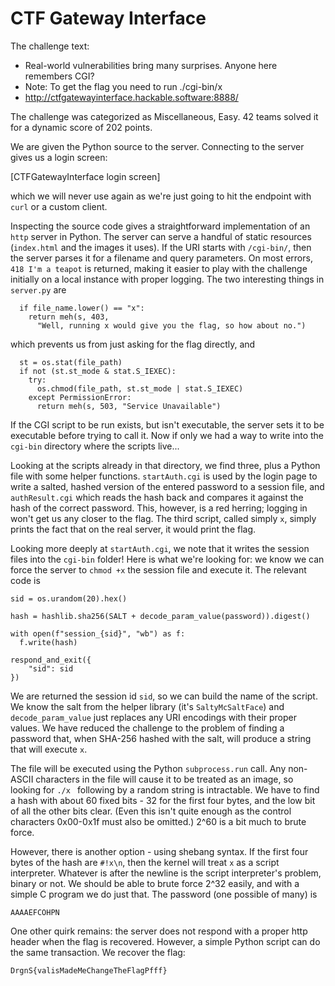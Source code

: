 # CTF Gateway Interface

The challenge text:

* Real-world vulnerabilities bring many surprises. Anyone here remembers CGI?
* Note: To get the flag you need to run ./cgi-bin/x
* http://ctfgatewayinterface.hackable.software:8888/

The challenge was categorized as Miscellaneous, Easy. 42 teams solved it for a dynamic
score of 202 points.

We are given the Python source to the server. Connecting to the server gives us a login screen:

[CTFGatewayInterface login screen]

which we will never use again as we're just going to hit the endpoint with `curl` or a custom client.

Inspecting the source code gives a straightforward implementation of an `http` server in Python. The server can serve a handful of static resources (`index.html` and the images it uses). If the URI starts with `/cgi-bin/`, then the server parses it for a filename and query parameters. On most errors, `418 I'm a teapot` is returned, making it easier to play with the challenge initially on a local instance with proper logging. The two interesting things in `server.py` are

```
  if file_name.lower() == "x":
    return meh(s, 403,
      "Well, running x would give you the flag, so how about no.")
```

which prevents us from just asking for the flag directly, and 

```
  st = os.stat(file_path)
  if not (st.st_mode & stat.S_IEXEC):
    try:
      os.chmod(file_path, st.st_mode | stat.S_IEXEC)
    except PermissionError:
      return meh(s, 503, "Service Unavailable")
```

If the CGI script to be run exists, but isn't executable, the server sets it to be executable before trying to call it. Now if only we had a way to write into the `cgi-bin` directory where the scripts live...

Looking at the scripts already in that directory, we find three, plus a Python file with some helper functions. `startAuth.cgi` is used by the login page to write a salted, hashed version of the entered password to a session file, and `authResult.cgi` which reads the hash back and compares it against the hash of the correct password. This, however, is a red herring; logging in won't get us any closer to the flag. The third script, called simply `x`, simply prints the fact that on the real server, it would print the flag.

Looking more deeply at `startAuth.cgi`, we note that it writes the session files into the `cgi-bin` folder! Here is what we're looking for: we know we can force the server to `chmod +x` the session file and execute it. The relevant code is 

```
sid = os.urandom(20).hex()

hash = hashlib.sha256(SALT + decode_param_value(password)).digest()

with open(f"session_{sid}", "wb") as f:
  f.write(hash)

respond_and_exit({
    "sid": sid
})
```

We are returned the session id `sid`, so we can build the name of the script. We know the salt from the helper library (it's `SaltyMcSaltFace`) and `decode_param_value` just replaces any URI encodings with their proper values. We have reduced the challenge to the problem of finding a password that, when SHA-256 hashed with the salt, will produce a string that will execute `x`.

The file will be executed using the Python `subprocess.run` call. Any non-ASCII characters in the file will cause it to be treated as an image, so looking for `./x ` following by a random string is intractable. We have to find a hash with about 60 fixed bits - 32 for the first four bytes, and the low bit of all the other bits clear. (Even this isn't quite enough as the control characters 0x00-0x1f must also be omitted.) 2^60 is a bit much to brute force.

However, there is another option - using shebang syntax. If the first four bytes of the hash are `#!x\n`, then the kernel will treat `x` as a script interpreter. Whatever is after the newline is the script interpreter's problem, binary or not. We should be able to brute force 2^32 easily, and with a simple C program we do just that. The password (one possible of many) is

```AAAAEFCOHPN```

One other quirk remains: the server does not respond with a proper http header when the flag is recovered. However, a simple Python script can do the same transaction. We recover the flag:

```DrgnS{valisMadeMeChangeTheFlagPfff}```


